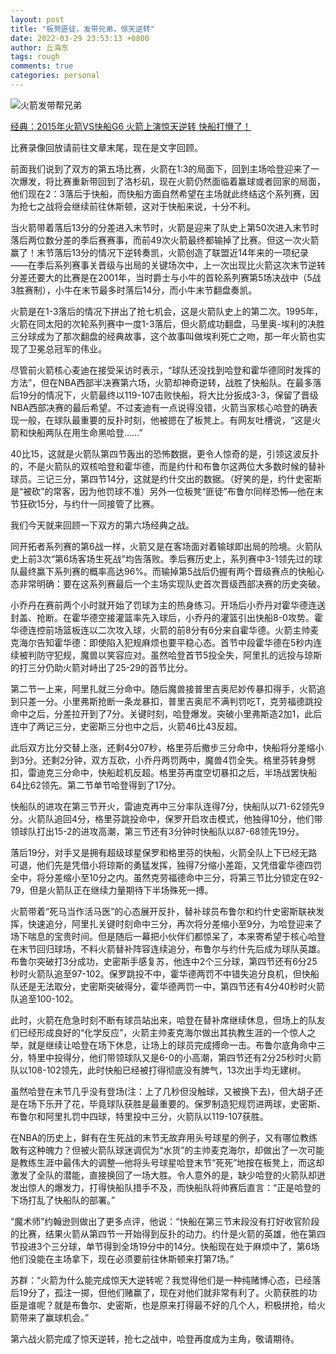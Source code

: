 ```yaml
---
layout: post
title: "板凳匪徒，发带兄弟，惊天逆转"
date: 2022-03-29 23:53:13 +0800
author: 丘海东 
tags: rough
comments: true
categories: personal
---
```


![火箭发带帮兄弟](http://r.photo.store.qq.com/psc?/V53xBhKC4JFvE03uTNAL1QWxNF3K6JJT/TmEUgtj9EK6.7V8ajmQrEGakdk9T6a7l9Ezbq.CwrwWDc5ZHAHvBYXbWNYIOI.gGx*ePguAbaoOWxgT4uQ1TDGFmIoKC83OMtaia2ee61.g!/r)  

[经典：2015年火箭VS快船G6 火箭上演惊天逆转 快船打懵了！](https://baijiahao.baidu.com/s?id=1611220223436452666&wfr=spider&for=pc)  

<!--more-->

比赛录像回放请前往文章末尾，现在是文字回顾。

前面我们说到了双方的第五场比赛，火箭在1:3的局面下，回到主场哈登迎来了一次爆发，将比赛重新带回到了洛杉矶，现在火箭仍然面临着赢球或者回家的局面，他们现在2：3落后于快船，而快船方面自然希望在主场就此终结这个系列赛，因为抢七之战将会继续前往休斯顿，这对于快船来说，十分不利。

当火箭带着落后13分的分差进入末节时，火箭是迎来了队史上第50次进入末节时落后两位数分差的季后赛赛事，而前49次火箭最终都输掉了比赛。但这一次火箭赢了！末节落后13分的情况下逆转奏凯，火箭创造了联盟近14年来的一项纪录——在季后系列赛事关晋级与出局的关键场次中，上一次出现比火箭这次末节逆转分差还要大的比赛是在2001年，当时爵士与小牛的首轮系列赛第5场决战中（5战3胜赛制），小牛在末节最多时落后14分，而小牛末节翻盘奏凯。

火箭是在1-3落后的情况下拼出了抢七机会，这是火箭队史上的第二次。1995年，火箭在同太阳的次轮系列赛中一度1-3落后，但火箭成功翻盘，马里奥-埃利的决胜三分球成为了那次翻盘的经典故事，这个故事叫做埃利死亡之吻，那一年火箭也实现了卫冕总冠军的伟业。

尽管前火箭核心麦迪在接受采访时表示，“球队还没找到哈登和霍华德同时发挥的方法”，但在NBA西部半决赛第六场，火箭却神奇逆转，战胜了快船队。在最多落后19分的情况下，火箭最终以119-107击败快船，将大比分扳成3-3，保留了晋级NBA西部决赛的最后希望。不过麦迪有一点说得没错，火箭当家核心哈登的确表现一般，在球队最重要的反扑时刻，他被摁在了板凳上。有网友吐槽说，“这是火箭和快船两队在用生命黑哈登……”

40比15，这就是火箭队第四节轰出的恐怖数据，更令人惊奇的是，引领这波反扑的，不是火箭队的双核哈登和霍华德，而是约什和布鲁尔这两位大多数时候的替补球员。三记三分，第四节14分，这就是约什交出的数据。（好笑的是，约什史密斯是“被砍”的常客，因为他罚球不准）另外一位板凳“匪徒”布鲁尔同样恐怖—他在末节狂砍15分，与约什一同接管了比赛。

我们今天就来回顾一下双方的第六场经典之战。

同开拓者系列赛的第6战一样，火箭又是在客场面对着输球即出局的险境。火箭队史上前3次“第6场客场生死战”均告落败。季后赛历史上，系列赛中3-1领先过的球队最终赢下系列赛的概率高达96%。而输掉第5战后仍握有两个晋级赛点的快船心态非常明确：要在这系列赛最后一个主场实现队史首次晋级西部决赛的历史突破。

小乔丹在赛前两个小时就开始了罚球为主的热身练习。开场后小乔丹对霍华德连送封盖、抢断。在霍华德空接灌篮率先入球后，小乔丹的灌篮引出快船8-0攻势。霍华德连控前场篮板连以二次攻入球，火箭的前8分有6分来自霍华德。火箭主帅麦克海尔告知霍华德：即使陷入犯规麻烦也要平稳心态。首节中段霍华德在5秒内连续被判防守犯规，魔兽以笑容应对。虽然哈登首节5投全失，阿里扎的远投与琼斯的打三分仍助火箭对峙出了25-29的首节比分。

第二节一上来，阿里扎就三分命中。随后魔兽接普里吉奥尼妙传暴扣得手，火箭追到只差一分。小里弗斯抢断一条龙暴扣，普里吉奥尼不满判罚吃T，克劳福德跳投命中之后，分差拉开到了7分。关键时刻，哈登爆发。突破小里弗斯造2加1，此后连中了两记三分，史密斯三分也中之后，火箭46比43反超。

此后双方比分交替上涨，还剩4分07秒，格里芬后撤步三分命中，快船将分差缩小到3分。还剩2分钟，双方互砍，小乔丹两罚两中，魔兽4罚全失。格里芬转身劈扣，雷迪克三分命中，快船趁机反超。格里芬再度空切暴扣之后，半场战罢快船64比62领先。第二节单节哈登得到了17分。

快船队的进攻在第三节开火，雷迪克再中三分率队连得7分，快船队以71-62领先9分。火箭队追回4分，格里芬跳投命中，保罗开启攻击模式，他独得10分，他们带领球队打出15-2的进攻高潮，第三节还有3分钟时快船队以87-68领先19分。

落后19分，对手又是拥有超级球星保罗和格里芬的快船，火箭全队上下已经无路可退，他们先是凭借小将琼斯的勇猛发挥，独得7分缩小差距，又凭借霍华德四罚全中，将分差缩小至10分之内。虽然克劳福德命中三分，将第三节比分锁定在92-79，但是火箭队正在继续力量期待下半场殊死一搏。

火箭带着“死马当作活马医”的心态展开反扑，替补球员布鲁尔和约什史密斯联袂发挥，快速追分，阿里扎关键时刻命中三分，再次将分差缩小至9分，为哈登迎来了场下喘息的宝贵时间。但是随后一幕把小伙伴们都惊呆了，本来寄希望于核心哈登在末节回归球场，不料火箭替补阵容连续追分，布鲁尔与约什先后成为球队英雄。布鲁尔突破打3分成功，史密斯手感复苏，他连中2个三分球，第四节还有6分25秒时火箭队追至97-102。保罗跳投不中，霍华德两罚不中错失追分良机，但快船队还是无法取分，史密斯突破得分，霍华德两罚一中，第四节还有4分40秒时火箭队追至100-102。

此时，火箭在危急时刻不断有球员站出来，哈登在替补席继续休息，但场上的队友们已经形成良好的“化学反应”，火箭主帅麦克海尔做出其执教生涯的一个惊人之举，就是继续让哈登在场下休息，让场上的球员完成搏命一击。布鲁尔底角命中三分，特里中投得分，他们带领球队又是6-0的小高潮，第四节还有2分25秒时火箭队以108-102领先，此时快船已经被打得彻底没有脾气，13次出手均无建树。

虽然哈登在末节几乎没有登场(注：上了几秒但没触球，又被换下去)，但大胡子还是在场下乐开了花，毕竟球队获胜是最重要的。保罗制造犯规罚进两球，史密斯、布鲁尔和阿里扎罚中四球，特里投中三分，火箭队以119-107获胜。

在NBA的历史上，鲜有在生死战的末节无故弃用头号球星的例子，又有哪位教练敢有这种魄力？但被火箭队球迷调侃为“水货”的主帅麦克海尔，却做出了一次可能是教练生涯中最伟大的调整—他将头号球星哈登末节“死死”地按在板凳上，而这却激发了全队的潜能，直接换回了一场大胜。令人意外的是，缺少哈登的火箭队却迸发出惊人的爆发力，打得快船队措手不及，而快船队将帅赛后直言：“正是哈登的下场打乱了快船队的部署。”

“魔术师”约翰逊则做出了更多点评，他说：“快船在第三节末段没有打好收官阶段的比赛，结果火箭从第四节一开始得到反扑的动力。约什是火箭的英雄，他在第四节投进3个三分球，单节得到全场19分中的14分。快船现在处于麻烦中了，第6场他们没能在主场拿下，现在必须要前往休斯顿来打第7场。”

苏群：“火箭为什么能完成惊天大逆转呢？我觉得他们是一种纯赌博心态，已经落后19分了，孤注一掷，但他们赌赢了，现在对他们就非常有利了。火箭获胜的功臣是谁呢？就是布鲁尔、史密斯，也是原来打得最不好的几个人，积极拼抢，给火箭带来了赢球机会。”

第六战火箭完成了惊天逆转，抢七之战中，哈登再度成为主角，敬请期待。
